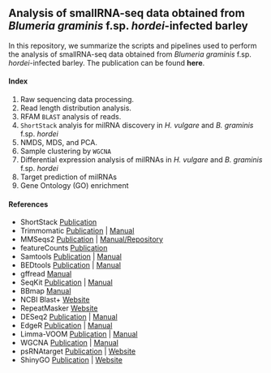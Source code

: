 ## Analysis of smallRNA-seq data obtained from *Blumeria graminis* f.sp. *hordei*-infected barley

In this repository, we summarize the scripts and pipelines used to perform the analysis of smallRNA-seq data obtained from *Blumeria graminis* f.sp. *hordei*-infected barley. The publication can be found **here**.

#### Index

01. Raw sequencing data processing.
02. Read length distribution analysis.
03. RFAM `BLAST` analysis of reads. 
04. `ShortStack` analyis for milRNA discovery in *H. vulgare* and *B. graminis* f.sp. *hordei*
05. NMDS, MDS, and PCA.
06. Sample clustering by `WGCNA`
07. Differential expression analysis of milRNAs in *H. vulgare* and *B. graminis* f.sp. *hordei*
08. Target prediction of milRNAs
09. Gene Ontology (GO) enrichment

#### References

- ShortStack [Publication](https://doi.org/10.1534/g3.116.030452)
- Trimmomatic [Publication](https://doi.org/10.1093/bioinformatics/btu170) | [Manual](http://www.usadellab.org/cms/uploads/supplementary/Trimmomatic/TrimmomaticManual_V0.32.pdf)
- MMSeqs2 [Publication](https://doi.org/10.1038/nbt.3988) | [Manual/Repository](https://github.com/soedinglab/mmseqs2)
- featureCounts [Publication](https://doi.org/10.1093/bioinformatics/btt656)
- Samtools [Publication](https://academic.oup.com/bioinformatics/article/25/16/2078/204688) | [Manual](http://www.htslib.org/doc/)
- BEDtools [Publication](https://academic.oup.com/bioinformatics/article-lookup/doi/10.1093/bioinformatics/btq033) | [Manual](https://bedtools.readthedocs.io/en/latest/)
- gffread [Manual](http://ccb.jhu.edu/software/stringtie/gff.shtml)
- SeqKit [Publication](https://doi.org/10.1371/journal.pone.0163962) | [Manual](https://bioinf.shenwei.me/seqkit/usage/)
- BBmap [Manual](https://jgi.doe.gov/data-and-tools/software-tools/bbtools/)
- NCBI Blast+ [Website](https://www.ncbi.nlm.nih.gov/books/NBK279690/)
- RepeatMasker [Website](http://www.repeatmasker.org)
- DESeq2 [Publication](https://doi.org/10.1186/s13059-014-0550-8) | [Manual](https://bioconductor.org/packages/devel/bioc/manuals/DESeq2/man/DESeq2.pdf)
- EdgeR [Publication](https://dx.doi.org/10.1093/bioinformatics/btp616) | [Manual](https://bioconductor.org/packages/release/bioc/vignettes/edgeR/inst/doc/edgeRUsersGuide.pdf)
- Limma-VOOM [Publication](https://doi.org/10.1186/gb-2014-15-2-r29) | [Manual](https://rdrr.io/bioc/limma/man/voom.html)
- WGCNA [Publication](https://doi.org/10.1186/1471-2105-9-559) | [Manual](https://horvath.genetics.ucla.edu/html/CoexpressionNetwork/Rpackages/WGCNA/)
- psRNAtarget [Publication](https://doi.org/10.1093/nar/gkr319) | [Website](https://www.zhaolab.org/psRNATarget/)
- ShinyGO [Publication](https://doi.org/10.1093/bioinformatics/btz931) | [Website](http://bioinformatics.sdstate.edu/go/)
